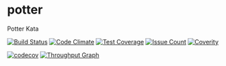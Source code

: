 # potter
Potter Kata

[![Build Status](https://travis-ci.org/modernmaster/katas.svg?branch=master)][travis]
[![Code Climate](https://codeclimate.com/github/modernmaster/katas/badges/gpa.svg)][codeclimate]
[![Test Coverage](https://codeclimate.com/github/modernmaster/katas/badges/coverage.svg)][coverage]
[![Issue Count](https://codeclimate.com/github/modernmaster/katas/badges/issue_count.svg)][issues]
[![Coverity](https://scan.coverity.com/projects/8939/badge.svg)][coverity]

[travis]: http://travis-ci.org/modernmaster/katas
[codeclimate]: https://codeclimate.com/github/modernmaster/katas
[coverage]: https://codeclimate.com/github/modernmaster/katas/coverage
[issues]: https://codeclimate.com/github/modernmaster/katas
[coverity]: https://scan.coverity.com/projects/modernmaster-katas
[![codecov](https://codecov.io/gh/modernmaster/katas/branch/master/graph/badge.svg)](https://codecov.io/gh/modernmaster/katas)
[![Throughput Graph](https://graphs.waffle.io/modernmaster/katas/throughput.svg)](https://waffle.io/modernmaster/katas/metrics/throughput)